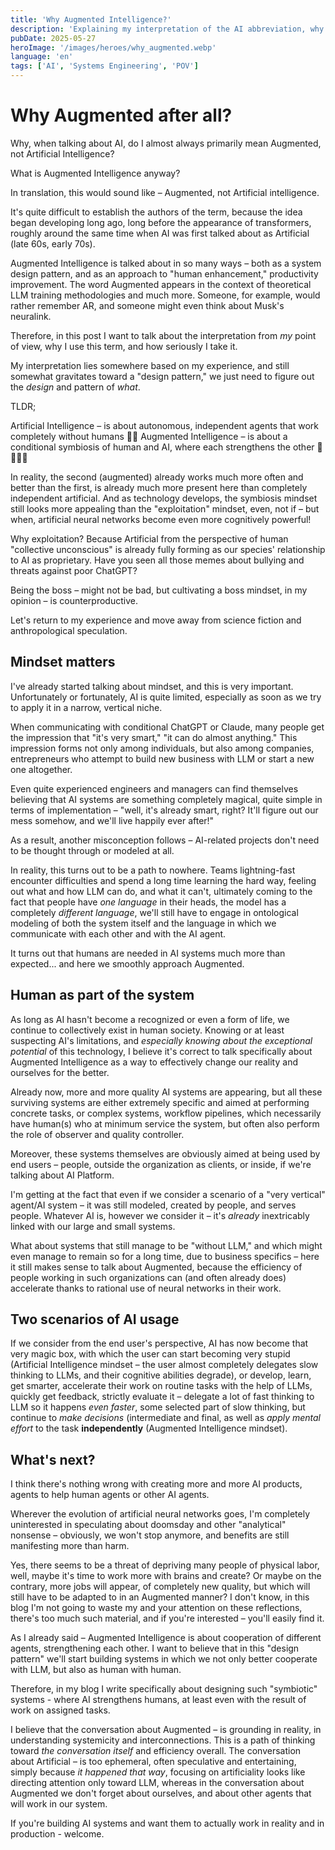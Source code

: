 ```yaml
---
title: 'Why Augmented Intelligence?'
description: 'Explaining my interpretation of the AI abbreviation, why it is important for me to primarily talk about Augmented, not Artificial Intelligence'
pubDate: 2025-05-27
heroImage: '/images/heroes/why_augmented.webp' 
language: 'en'
tags: ['AI', 'Systems Engineering', 'POV']
---
```

# Why Augmented after all? 

Why, when talking about AI, do I almost always primarily mean Augmented, not Artificial Intelligence? 

What is Augmented Intelligence anyway? 

In translation, this would sound like – Augmented, not Artificial intelligence.

It's quite difficult to establish the authors of the term, because the idea began developing long ago, long before the appearance of transformers, roughly around the same time when AI was first talked about as Artificial (late 60s, early 70s). 

Augmented Intelligence is talked about in so many ways – both as a system design pattern, and as an approach to "human enhancement," productivity improvement. The word Augmented appears in the context of theoretical LLM training methodologies and much more. Someone, for example, would rather remember AR, and someone might even think about Musk's neuralink.

Therefore, in this post I want to talk about the interpretation from _my_ point of view, why I use this term, and how seriously I take it.

My interpretation lies somewhere based on my experience, and still somewhat gravitates toward a "design pattern," we just need to figure out the _design_ and pattern of _what_.

TLDR;

Artificial Intelligence – is about autonomous, independent agents that work completely without humans 🤘🏻
Augmented Intelligence – is about a conditional symbiosis of human and AI, where each strengthens the other 👤🤝🏻🤖

In reality, the second (augmented) already works much more often and better than the first, is already much more present here than completely independent artificial. And as technology develops, the symbiosis mindset still looks more appealing than the "exploitation" mindset, even, not if – but when, artificial neural networks become even more cognitively powerful!

Why exploitation? Because Artificial from the perspective of human "collective unconscious" is already fully forming as our species' relationship to AI as proprietary. Have you seen all those memes about bullying and threats against poor ChatGPT? 

Being the boss – might not be bad, but cultivating a boss mindset, in my opinion – is counterproductive.

Let's return to my experience and move away from science fiction and anthropological speculation. 

## Mindset matters

I've already started talking about mindset, and this is very important. Unfortunately or fortunately, AI is quite limited, especially as soon as we try to apply it in a narrow, vertical niche. 

When communicating with conditional ChatGPT or Claude, many people get the impression that "it's very smart," "it can do almost anything." This impression forms not only among individuals, but also among companies, entrepreneurs who attempt to build new business with LLM or start a new one altogether.

Even quite experienced engineers and managers can find themselves believing that AI systems are something completely magical, quite simple in terms of implementation – "well, it's already smart, right? It'll figure out our mess somehow, and we'll live happily ever after!"

As a result, another misconception follows – AI-related projects don't need to be thought through or modeled at all.

In reality, this turns out to be a path to nowhere. Teams lightning-fast encounter difficulties and spend a long time learning the hard way, feeling out what and how LLM can do, and what it can't, ultimately coming to the fact that people have _one language_ in their heads, the model has a completely _different language_, we'll still have to engage in ontological modeling of both the system itself and the language in which we communicate with each other and with the AI agent.

It turns out that humans are needed in AI systems much more than expected... and here we smoothly approach Augmented.

## Human as part of the system

As long as AI hasn't become a recognized or even a form of life, we continue to collectively exist in human society. Knowing or at least suspecting AI's limitations, and _especially knowing about the exceptional potential_ of this technology, I believe it's correct to talk specifically about Augmented Intelligence as a way to effectively change our reality and ourselves for the better. 

Already now, more and more quality AI systems are appearing, but all these surviving systems are either extremely specific and aimed at performing concrete tasks, or complex systems, workflow pipelines, which necessarily have human(s) who at minimum service the system, but often also perform the role of observer and quality controller.

Moreover, these systems themselves are obviously aimed at being used by end users – people, outside the organization as clients, or inside, if we're talking about AI Platform.

I'm getting at the fact that even if we consider a scenario of a "very vertical" agent/AI system – it was still modeled, created by people, and serves people. Whatever AI is, however we consider it – it's _already_ inextricably linked with our large and small systems. 

What about systems that still manage to be "without LLM," and which might even manage to remain so for a long time, due to business specifics – here it still makes sense to talk about Augmented, because the efficiency of people working in such organizations can (and often already does) accelerate thanks to rational use of neural networks in their work. 

## Two scenarios of AI usage

If we consider from the end user's perspective, AI has now become that very magic box, with which the user can start becoming very stupid (Artificial Intelligence mindset – the user almost completely delegates slow thinking to LLMs, and their cognitive abilities degrade), or develop, learn, get smarter, accelerate their work on routine tasks with the help of LLMs, quickly get feedback, strictly evaluate it – delegate a lot of fast thinking to LLM so it happens _even faster_, some selected part of slow thinking, but continue to _make decisions_ (intermediate and final, as well as _apply mental effort_ to the task __independently__ (Augmented Intelligence mindset).

## What's next?

I think there's nothing wrong with creating more and more AI products, agents to help human agents or other AI agents.

Wherever the evolution of artificial neural networks goes, I'm completely uninterested in speculating about doomsday and other "analytical" nonsense – obviously, we won't stop anymore, and benefits are still manifesting more than harm.

Yes, there seems to be a threat of depriving many people of physical labor, well, maybe it's time to work more with brains and create? Or maybe on the contrary, more jobs will appear, of completely new quality, but which will still have to be adapted to in an Augmented manner?
I don't know, in this blog I'm not going to waste my and your attention on these reflections, there's too much such material, and if you're interested – you'll easily find it.

As I already said – Augmented Intelligence is about cooperation of different agents, strengthening each other. I want to believe that in this "design pattern" we'll start building systems in which we not only better cooperate with LLM, but also as human with human.

Therefore, in my blog I write specifically about designing such "symbiotic" systems - where AI strengthens humans, at least even with the result of work on assigned tasks.

I believe that the conversation about Augmented – is grounding in reality, in understanding systemicity and interconnections. This is a path of thinking toward _the conversation itself_ and efficiency overall. The conversation about Artificial – is too ephemeral, often speculative and entertaining, simply because _it happened that way_, focusing on artificiality looks like directing attention only toward LLM, whereas in the conversation about Augmented we don't forget about ourselves, and about other agents that will work in our system.

If you're building AI systems and want them to actually work in reality and in production - welcome.